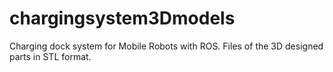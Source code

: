 # chargingsystem3Dmodels
Charging dock system for Mobile Robots with ROS. Files of the 3D designed parts in STL format.
